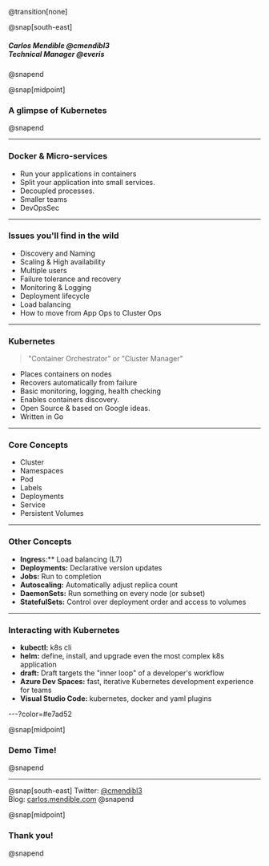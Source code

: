 @transition[none]

@snap[south-east]
##### Carlos Mendible @cmendibl3<br>Technical Manager @everis
@snapend

@snap[midpoint]
### A glimpse of Kubernetes
@snapend

---

### Docker & Micro-services

* Run your applications in containers
* Split your application into small services.
* Decoupled processes.
* Smaller teams
* DevOpsSec

---

### Issues you'll find in the wild

* Discovery and Naming
* Scaling & High availability
* Multiple users
* Failure tolerance and recovery
* Monitoring & Logging
* Deployment lifecycle
* Load balancing
* How to move from App Ops to Cluster Ops

---

### Kubernetes

> "Container Orchestrator" or "Cluster Manager"

* Places containers on nodes
* Recovers automatically from failure
* Basic monitoring, logging, health checking
* Enables containers discovery.
* Open Source & based on Google ideas.
* Written in Go

---

### Core Concepts

* Cluster
* Namespaces
* Pod
* Labels
* Deployments
* Service
* Persistent Volumes

---

### Other Concepts

* **Ingres**s:** Load balancing (L7)
* **Deployments:**  Declarative version updates
* **Jobs:** Run to completion
* **Autoscaling:** Automatically adjust replica count
* **DaemonSets:** Run something on every node (or subset)
* **StatefulSets:** Control over deployment order and access to volumes

---

### Interacting with Kubernetes

* **kubectl:** k8s cli
* **helm:** define, install, and upgrade even the most complex k8s application
* **draft:** Draft targets the "inner loop" of a developer's workflow
* **Azure Dev Spaces:** fast, iterative Kubernetes development experience for teams
* **Visual Studio Code:** kubernetes, docker and yaml plugins

---?color=#e7ad52

@snap[midpoint]
### Demo Time!
@snapend

---

@snap[south-east]
Twitter: [@cmendibl3](https://twitter.com/cmendibl3)
<br>
Blog: [carlos.mendible.com](https://carlos.mendible.com)
@snapend

@snap[midpoint]
### Thank you!
@snapend
